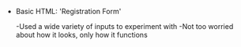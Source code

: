 * Basic HTML: 'Registration Form'


    -Used a wide variety of inputs to experiment with
    -Not too worried about how it looks,
        only how it functions